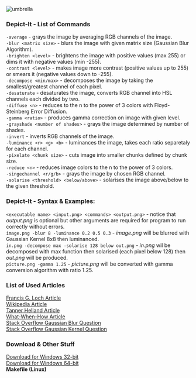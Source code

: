![umbrella](https://user-images.githubusercontent.com/19840443/59093871-36e7f300-8915-11e9-8fde-61ad9d488b4b.gif)

### Depict-It - List of Commands
```-average``` - grays the image by averaging RGB channels of the image.<br>
```-blur <matrix size>``` - blurs the image with given matrix size (Gaussian Blur Algorithm).<br>
```-brighten <level>``` - brightens the image with positive values (max 255) or dims it with negative values (min -255).<br>
```-contrast <level>``` - makes image more contrast (positive values up to 255) or smears it (negative values down to -255).<br>
```-decompose <min/max>``` - decomposes the image by taking the smallest/greatest channel of each pixel.<br>
```-desaturate``` - desaturates the image, converts RGB channel into HSL channels each divided by two.<br>
```-diffuse <n>``` - reduces to the n to the power of 3 colors with Floyd-Steinberg Error Diffusion.<br>
```-gamma <ratio>``` - produces gamma correction on image with given level.<br>
```-grayshade <number of shades>``` - grays the image determined by number of shades.<br>
```-invert``` - inverts RGB channels of the image.<br>
```-luminance <r> <g> <b>``` - luminances the image, takes each ratio separetaly for each channel.<br>
```-pixelate <chunk size>``` - cuts image into smaller chunks defined by chunk size.<br>
```-reduce <n>``` - reduces image colors to the n to the power of 3 colors.<br>
```-singechannel <r/g/b>``` - grays the image by chosen RGB channel.<br>
```-solarise <threshold> <below/above>``` - solarises the image above/below to the given threshold.<br>

### Depict-It - Syntax & Examples:
```<executable name> <input.png> <commands> <output.png>``` - notice that *output.png* is optional but other arguments are required for program to run correctly without errors.<br>
```image.png -blur 8 -luminance 0.2 0.5 0.3``` - *image.png* will be blurred with Gaussian Kernel 8x8 then luminanced.<br>
```in.png -decompose max -solarise 128 below out.png``` - *in.png* wil be decomposed with max function then solarised (each pixel below 128) then *out.png* will be produced.<br>
```picture.png -gamma 1.25``` - *picture.png* will be converted with gamma conversion algorithm with ratio 1.25.<br>
### List of Used Articles
[Francis G. Loch Article](https://www.dfstudios.co.uk/articles/programming/image-programming-algorithms/image-processing-algorithms-part-1-finding-nearest-colour/)<br>
[Wikipedia Article](https://en.wikipedia.org/wiki/List_of_monochrome_and_RGB_palettes#6-bit_RGB)<br>
[Tanner Helland Article](http://www.tannerhelland.com/3643/grayscale-image-algorithm-vb6/)<br>
[What-When-How Article](http://what-when-how.com/introduction-to-video-and-image-processing/visual-effects-introduction-to-video-and-image-processing-part-1/)<br>
[Stack Overflow Gaussian Blur Question](https://stackoverflow.com/questions/1696113/how-do-i-gaussian-blur-an-image-without-using-any-in-built-gaussian-functions)<br>
[Stack Overflow Gaussian Kernel Question](https://stackoverflow.com/questions/8204645/implementing-gaussian-blur-how-to-calculate-convolution-matrix-kernel?noredirect=1&lq=1)<br>

### Download & Other Stuff
[Download for Windows 32-bit](https://drive.google.com/file/d/1wyyEONVl6dDCPuGYEisqbPVoYZkxizhw/view?usp=sharing)<br>
[Download for Windows 64-bit](https://drive.google.com/file/d/1vqi_KwDD3qkyD0s-7CD6nSvdfpYu4eR1/view?usp=sharing)<br>
**Makefile (Linux)**<br>

